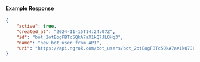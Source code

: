<!-- Code generated for API Clients. DO NOT EDIT. -->

#### Example Response

```json
{
	"active": true,
	"created_at": "2024-11-15T14:24:07Z",
	"id": "bot_2otEogFBTc5QkA7aX1kQ7JLQHq3",
	"name": "new bot user from API",
	"uri": "https://api.ngrok.com/bot_users/bot_2otEogFBTc5QkA7aX1kQ7JLQHq3"
}
```

